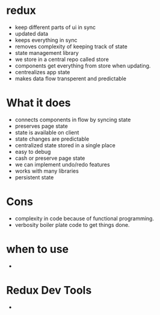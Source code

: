 # redux
- keep different parts of ui in sync
- updated data
- keeps everything in sync
- removes complexity of keeping track of state
- state management library
- we store in a central repo called store
- components get everything from store when updating.
- centrealizes app state 
- makes data flow transperent and predictable

# What it does
- connects components in flow by syncing state
- preserves page state
- state is available on client
- state changes are predictable
- centralized state stored in a single place
- easy to debug
- cash or preserve page state
- we can implement undo/redo features
- works with many libraries
- persistent state

# Cons
- complexity in code because of functional programming.
- verbosity boiler plate code to get things done.

# when to use
- 







# Redux Dev Tools
-  